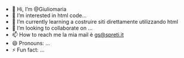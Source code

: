 - 👋 Hi, I’m @Giuliomaria
- 👀 I’m interested in html code...
- 🌱 I’m currently learning a costruire siti direttamente utilizzando html
- 💞️ I’m looking to collaborate on ...
- 📫 How to reach me la mia mail è gs@spreti.it
- 😄 Pronouns: ...
- ⚡ Fun fact: ...

<!---
Giuliomaria/Giuliomaria is a ✨ special ✨ repository because its `README.md` (this file) appears on your GitHub profile.
You can click the Preview link to take a look at your changes.
--->
